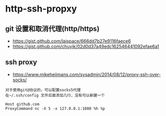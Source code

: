 # http-ssh-propxy

## git 设置和取消代理(http/https)
- https://gist.github.com/laispace/666dd7b27e9116faece6
- https://gist.github.com/chuyik/02d0d37a49edc162546441092efae6a1

## ssh proxy
- https://www.mikeheijmans.com/sysadmin/2014/08/12/proxy-ssh-over-socks/

~~~
对于使用git@协议的，可以配置socks5代理
在~/.ssh/config 文件后面添加几行，没有可以新建一个

Host github.com
ProxyCommand nc -X 5 -x 127.0.0.1:1080 %h %p
~~~
